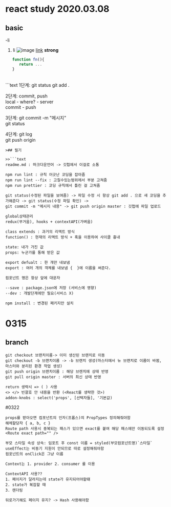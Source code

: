 # <h1> react study 2020.03.08

## <h2> basic

-li

1. li
   ![image](src)
   [link](url)
   **strong**

```js
   function fn(){
      return ...
   }
```

<br />
```text
1단계: git status   
git add .

2단계: commit, push  
local - where? - server  
 commit - push

3단계: git commit -m "메시지"  
git status

4단계: git log  
git push origin <branch>

````
>## 필기

>>```text
readme.md : 마크다운언어 -> 깃헙에서 이걸로 소통

npm run lint : 규칙 어긋난 코딩을 잡아줌
npm run lint --fix : 고칠수있는범위에서 부분 고쳐줌
npm run prettier : 코딩 규칙에서 틀린 걸 고쳐줌

git status(수정된 파일을 보여줌) -> 파일 수정 시 항상 git add . 으로 새 코딩을 추가해준다 -> git status(수정 파일 확인) ->
git commit -m "메시지 내용" -> git push origin master : 깃헙에 파일 업로드

global상태관리
redux(무거움), hooks + contextAPI(가벼움)

class extends : 과거의 리액트 방식
function() : 현재의 리액트 방식 + 훅을 이용하여 사이클 흉내

state: 내가 가진 값
props: 누군가를 통해 받은 값

export defualt : 한 개만 내보냄
export : 여러 개의 객체를 내보냄 {  }에 이름을 써준다.

컴포넌트 명은 항상 앞에 대문자

--save : package.json에 저장 (서비스에 영향)
--dev : 개발단계에만 필요(서비스 X)

npm install : 변경된 패키지만 설치
````

# 0315

## branch

```
git checkout 브랜치이름-> 이미 생산된 브랜치로 이동
git checkout -b 브랜치이름 -> -b 브랜치 생성(마스터에서 뉴 브랜치로 이름이 바뀜, 마스터와 분리된 환경 작업 생성)
git push origin 브랜치이름 : 해당 브렌치에 상태 반영
git pull origin master : 서버의 최신 상태 반영
```

```
return 생략시 => ( ) 사용
<> </> 빈괄호 안 내용을 반환 (<React를 생략한 것>)
addon-knobs : select('props', [선택자들], '기본값)
```

#0322

```
props를 받아오면 컴포넌트의 인자(프롭스)의 PropTypes 정의해줘야함
해체할당자 { a, b, c }
Route path 사용시 중복되는 패스가 있으면 exact를 붙여 해당 패스에만 이동되도록 설정
<Route exact path="" />

부모 스타일 속성 상속: 임포트 후 const 이름 = styled(부모컴포넌트명)`스타일`
useEffect는 비동기 지원이 안되므로 따로 설정해줘야함
컴포넌트의 onClick은 그냥 이름

Context는 1. provider 2. consumer 를 이용

ContextAPI 사용??
1. 페이지가 달라지는데 state가 유지되어야할떄
2. state가 복잡할 때
3. 렌더링

뒤로가기해도 페이지 유지? -> Hash 사용해야함
```
